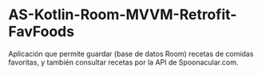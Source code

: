 # AS-Kotlin-Room-MVVM-Retrofit-FavFoods
Aplicación que permite guardar (base de datos Room) recetas de comidas favoritas, y también consultar recetas por la API de Spoonacular.com.
